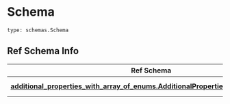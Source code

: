 # Schema
```
type: schemas.Schema
```

## Ref Schema Info
Ref Schema | Input Type | Output Type
---------- | ---------- | -----------
[**additional_properties_with_array_of_enums.AdditionalPropertiesWithArrayOfEnums**](../../../../../../../../components/schema/additional_properties_with_array_of_enums.md) | [additional_properties_with_array_of_enums.AdditionalPropertiesWithArrayOfEnumsDictInput](../../../../../../../../components/schema/additional_properties_with_array_of_enums.md#additionalpropertieswitharrayofenumsdictinput), [additional_properties_with_array_of_enums.AdditionalPropertiesWithArrayOfEnumsDict](../../../../../../../../components/schema/additional_properties_with_array_of_enums.md#additionalpropertieswitharrayofenumsdict) | [additional_properties_with_array_of_enums.AdditionalPropertiesWithArrayOfEnumsDict](../../../../../../../../components/schema/additional_properties_with_array_of_enums.md#additionalpropertieswitharrayofenumsdict)
